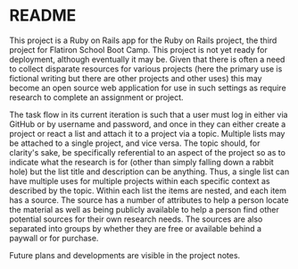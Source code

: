 # README

This project is a Ruby on Rails app for the Ruby on Rails project, the third project for Flatiron School Boot Camp. This project is not yet ready for deployment, although eventually it may be. Given that there is often a need to collect disparate resources for various projects (here the primary use is fictional writing but there are other projects and other uses) this may become an open source web application for use in such settings as require research to complete an assignment or project. 

The task flow in its current iteration is such that a user must log in either via GitHub or by username and password, and once in they can either create a project or react a list and attach it to a project via a topic. Multiple lists may be attached to a single project, and vice versa. The topic should, for clarity's sake, be specifically referential to an aspect of the project so as to indicate what the research is for (other than simply falling down a rabbit hole) but the list title and description can be anything. Thus, a single list can have multiple uses for multiple projects within each specific context as described by the topic. Within each list the items are nested, and each item has a source. The source has a number of attributes to help a person locate the material as well as being publicly available to help a person find other potential sources for their own research needs. The sources are also separated into groups by whether they are free or available behind a paywall or for purchase.

Future plans and developments are visible in the project notes.